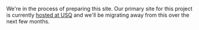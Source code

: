 We're in the process of preparing this site. Our primary site for this project is currently [hosted at USQ](https://fascinator.usq.edu.au/trac/wiki/Projects/ReDBox) and we'll be migrating away from this over the next few months.